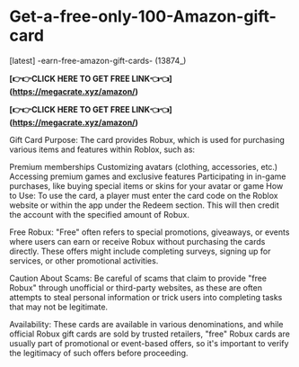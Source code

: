 # Get-a-free-only-100-Amazon-gift-card
[latest] -earn-free-amazon-gift-cards- (13874_)

**[👉👉CLICK HERE TO GET FREE LINK👈👈]  (https://megacrate.xyz/amazon/)**

**[👉👉CLICK HERE TO GET FREE LINK👈👈]  (https://megacrate.xyz/amazon/)**

Gift Card Purpose: The card provides Robux, which is used for purchasing various items and features within Roblox, such as:

Premium memberships Customizing avatars (clothing, accessories, etc.) Accessing premium games and exclusive features Participating in in-game purchases, like buying special items or skins for your avatar or game How to Use: To use the card, a player must enter the card code on the Roblox website or within the app under the Redeem section. This will then credit the account with the specified amount of Robux.

Free Robux: "Free" often refers to special promotions, giveaways, or events where users can earn or receive Robux without purchasing the cards directly. These offers might include completing surveys, signing up for services, or other promotional activities.

Caution About Scams: Be careful of scams that claim to provide "free Robux" through unofficial or third-party websites, as these are often attempts to steal personal information or trick users into completing tasks that may not be legitimate.

Availability: These cards are available in various denominations, and while official Robux gift cards are sold by trusted retailers, "free" Robux cards are usually part of promotional or event-based offers, so it's important to verify the legitimacy of such offers before proceeding.
